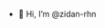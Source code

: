 - 👋 Hi, I’m @zidan-rhn


<!---
zidan-rhn/zidan-rhn is a ✨ special ✨ repository because its `README.md` (this file) appears on your GitHub profile.
You can click the Preview link to take a look at your changes.
--->
